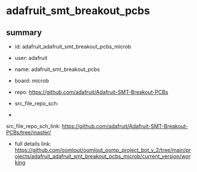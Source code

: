 # adafruit_smt_breakout_pcbs
 
## summary 
* id: adafruit_adafruit_smt_breakout_pcbs_microb
* user: adafruit
* name: adafruit_smt_breakout_pcbs
* board: microb
* repo: https://github.com/adafruit/Adafruit-SMT-Breakout-PCBs



* src_file_repo_sch: 
*
 src_file_repo_sch_link: https://github.com/adafruit/Adafruit-SMT-Breakout-PCBs/tree/master/
* full details link: https://github.com/oomlout/oomlout_oomp_project_bot_v_2/tree/main/projects/adafruit_adafruit_smt_breakout_pcbs_microb/current_version/working  






